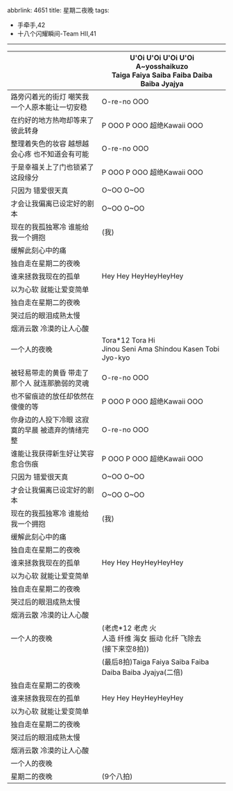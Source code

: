 abbrlink: 4651
title: 星期二夜晚
tags:
  - 手牵手,42
  - 十八个闪耀瞬间-Team HII,41
---
|      |U'Oi U'Oi U'Oi U'Oi<br>A~yosshaikuzo<br>Taiga Faiya Saiba Faiba Daiba Baiba Jyajya|
|--|--|
|路旁闪着光的街灯 嘲笑我一个人原本能让一切安稳|O-re-no OOO|
|在约好的地方热吻却等来了彼此转身|P OOO P OOO 超绝Kawaii OOO|
|整理着失色的妆容 越想越会心疼 也不知道会有可能|O-re-no OOO|
|于是幸福关上了门也锁紧了这段缘分|P OOO P OOO 超绝Kawaii OOO|
|只因为 错爱很天真|O~OO O~OO|
|才会让我偏离已设定好的剧本|O~OO O~OO|
|现在的我孤独寒冷 谁能给我一个拥抱|(我)|
|缓解此刻心中的痛|      |
|独自走在星期二的夜晚|      |
|谁来拯救我现在的孤单|Hey Hey HeyHeyHeyHey|
|以为心软 就能让爱变简单|      |
|独自走在星期二的夜晚|      |
|哭过后的眼泪成熟太慢|      |
|烟消云散 冷漠的让人心酸|      |
|一个人的夜晚|Tora*12 Tora Hi<br>Jinou Seni Ama Shindou Kasen Tobi Jyo-kyo|
|      |      |
|被轻易带走的黄昏 带走了那个人 就连那脆弱的灵魂|O-re-no OOO|
|也不留痕迹的放任却依然在傻傻的等|P OOO P OOO 超绝Kawaii OOO|
|你身边的人投下冷眼 这寂寞的早晨 被遗弃的情绪完整|O-re-no OOO|
|谁能让我获得新生好让笑容愈合伤痕|P OOO P OOO 超绝Kawaii OOO|
|只因为 错爱很天真|O~OO O~OO|
|才会让我偏离已设定好的剧本|O~OO O~OO|
|现在的我孤独寒冷 谁能给我一个拥抱|(我)|
|缓解此刻心中的痛|      |
|独自走在星期二的夜晚|      |
|谁来拯救我现在的孤单|Hey Hey HeyHeyHeyHey|
|以为心软 就能让爱变简单|      |
|独自走在星期二的夜晚|      |
|哭过后的眼泪成熟太慢|      |
|烟消云散 冷漠的让人心酸|      |
|一个人的夜晚|(老虎*12 老虎 火<br>人造 纤维 海女 振动 化纤 飞除去<br>(接下来空8拍))|
|      |(最后8拍)Taiga Faiya Saiba Faiba Daiba Baiba Jyajya(二倍)|
|独自走在星期二的夜晚|      |
|谁来拯救我现在的孤单|Hey Hey HeyHeyHeyHey|
|以为心软 就能让爱变简单|      |
|独自走在星期二的夜晚|      |
|哭过后的眼泪成熟太慢|      |
|烟消云散 冷漠的让人心酸|      |
|一个人的夜晚|      |
|星期二的夜晚|(9个八拍)|